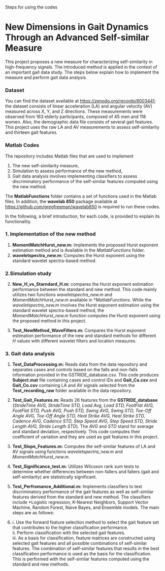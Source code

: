 Steps for using the codes 

# New Dimensions in Gait Dynamics Through an Advanced Self-similar Measure
This project proposes a new measure for characterizing self-similarity in high-frequency signals. The introduced method is applied in the context of an important gait data study. The steps below explain how to implement the measure and perform gait data analysis.

### Dataset
You can find the dataset available at https://zenodo.org/records/8003441; the dataset consists of linear acceleration (LA) and angular velocity (AV) measured across X, Y, and Z directions. These measurements were observed from 163 elderly participants, composed of 45 men and 118 women. Also, the demographic data file consists of several gait features. This project uses the raw LA and AV measurements to assess self-similarity and thirteen gait features.     

### Matlab Codes 
The repository includes Matlab files that are used to implement
  1. The new self-similarity measure,
  2. Simulation to assess performance of the new method,
  3. Gait data analysis involves implementing classifiers to assess discriminatory performance of the self-similar features computed using the new method. 

The **MatlabFunctions** folder contains a set of functions used in the Matlab files. In addition, the **wavelab 850** package available at https://github.com/gregfreeman/wavelab850 is required to run these codes.  

In the following, a brief introduction, for each code, is provided to explain its functionality.

### 1. Implementation of the new method

1. **MomentMatchHurst_new.m:** Implements the proposed Hurst exponent estimation method and is Available in the *MatlabFunctions* folder.
2. **waveletspectra_new.m:** Computes the Hurst exponent using the standard wavelet spectra-based method.

### 2.Simulation study
2. **New_H_vs_Starndard_H.m:** compares the Hurst exponent estimation performance between the standard and new method. This code mainly utilizes two functions *waveletspectra_new.m* and *MomentMatchHurst_new.m* available in **MatlabFunctions*. While the *waveletspectra_new.m* involves the Hurst exponent estimation using the standard wavelet spectra-based method, the *MomentMatchHurst_new.m* function computes the Hurst exponent using the proposed method in this project.
   
3. **Test_NewMethod_WaveFilters.m:** Compares the Hurst exponent estimation performance of the new and standard methods for different $H$ values with different wavelet filters and location measures.

### 3. Gait data analysis
1. **Test_DataProcessing.m:** Reads data from the data repository and separates cases and controls based on the falls and non-falls information provided in the GSTRIDE_database.csv. This code produces **Subject.mat** file containing cases and control IDs and **Gait_Ca.csv** and **Gait_Co.csv** containing LA and AV signals selected from the **Test_recording_raw** folder available in the data repository.

2. **Test_Gait_Features.m:** Reads 26 features from the **GSTRIDE_database** (*StrideTime AVG, StrideTime STD, Load Avg, Load STD, FootFlat AVG, FootFlat STD, Push AVG, Push STD, Swing AVG, Swing STD, Toe-Off Angle AVG, Toe-Off Angle STD, Heal Strike AVG, Heal Strike STD, Cadence AVG, Cadence STD, Step Speed AVG, Step Speed STD, Stride Length AVG, Stride Length STD*). The *AVG* and *STD* stand for average and standard deviation, respectively. This code computes their coefficient of variation and they are used as gait features in this project.

3. **Test_Slope_Features.m:** Computes the self-similar features of LA and AV signals using functions *waveletspectra_new.m* and *MomentMatchHurst_new.m*.
   
4. **Test_Significance_test.m:** Utilizes Wilcoxon rank sum tests to determine whether differences between non-fallers and fallers (gait and self-similarity) are statistically significant. 

5. **Test_Perfromance_Additional.m:** Implements classifiers to test discriminatory performance of the  gait features as well as self-similar features derived from the standard and new method. The classifiers include *Logistic regression, K-Nearest Neighbors, Support Vector Machine, Random Forest, Naive Bayes, and Ensemble models. The main steps are as follows:
6. 
      i. Use the forward feature selection method to select the gait feature set that contributes to the higher classification performance.\
      ii. Perform classification with the selected gait features.\
      iii. As a basis for classification, feature matrices are constructed using selected gait features and all possible combinations of self-similar features. The combination of self-similar features that results in the best classification performance is used as the basis for the classification. This is performed with the self-similar features computed using the standard and new methods. 
 


